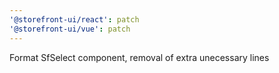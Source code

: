 ```yaml
---
'@storefront-ui/react': patch
'@storefront-ui/vue': patch
---
```


Format SfSelect component, removal of extra unecessary lines
